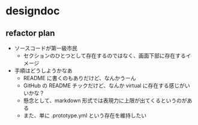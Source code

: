 # designdoc
## refactor plan

- ソースコードが第一級市民
  - セクションのひとつとして存在するのではなく、画面下部に存在するイメージ
- 手順はどうしようかなあ
  - README に書くのもありだけど、なんかうーん
  - GitHub の README チックだけど、なんか virtual に存在する感じがいいかな？
  - 懸念として、markdown 形式では表現力に上限が出てくるというのがある
  - また、単に .prototype.yml という存在を維持したい

